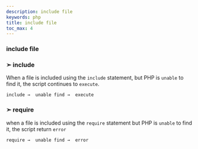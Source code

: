 ```yaml
---
description: include file
keywords: php
title: include file
toc_max: 4
---
```


### include file

### ➣  include
When a file is included using the `include` statement, but PHP is `unable` to find it, the script continues to `execute`.

 `include →  unable find →  execute`

### ➣ require

when a file is included using the `require` statement but PHP  is `unable` to find it, the script return `error`

`require →  unable find →  error`
